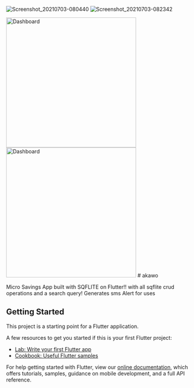 ![Screenshot_20210703-080440]()
![Screenshot_20210703-082342]()

<img src="https://user-images.githubusercontent.com/78824094/124351378-c003ae00-dbf1-11eb-8408-16a1250934b0.png" height="350" title="Dashboard">
<img src="https://user-images.githubusercontent.com/78824094/124351388-d6116e80-dbf1-11eb-9534-1aa01be17ee9.png" height="350" title="Dashboard">
# akawo


Micro Savings App built with SQFLITE on Flutter!!
with all sqflite crud operations 
and a search query!
Generates sms Alert for uses


## Getting Started

This project is a starting point for a Flutter application.

A few resources to get you started if this is your first Flutter project:

- [Lab: Write your first Flutter app](https://flutter.dev/docs/get-started/codelab)
- [Cookbook: Useful Flutter samples](https://flutter.dev/docs/cookbook)

For help getting started with Flutter, view our
[online documentation](https://flutter.dev/docs), which offers tutorials,
samples, guidance on mobile development, and a full API reference.

